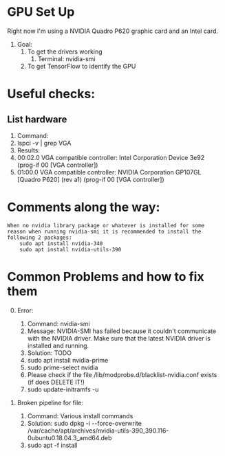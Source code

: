 # GPU Set Up
Right now I'm using a NVIDIA Quadro P620 graphic card and an Intel  card.

1. Goal: 
    1. To get the drivers working
        1. Terminal: nvidia-smi 
    2. To get TensorFlow to identify the GPU

# Useful checks:

## List hardware
1. Command:
 1. lspci -v | grep VGA
2. Results:
 1. 00:02.0 VGA compatible controller: Intel Corporation Device 3e92 (prog-if 00 [VGA controller])
 2. 01:00.0 VGA compatible controller: NVIDIA Corporation GP107GL [Quadro P620] (rev a1) (prog-if 00 [VGA controller])


# Comments along the way:
    When no nvidia library package or whatever is installed for some reason when running nvidia-smi it is recommended to install the following 2 packages:
        sudo apt install nvidia-340      
        sudo apt install nvidia-utils-390
        
# Common Problems and how to fix them 

0. Error:
    1. Command: nvidia-smi
    2. Message: NVIDIA-SMI has failed because it couldn't communicate with the NVIDIA driver. Make sure that the latest NVIDIA driver is installed and running.
    3. Solution: TODO
     1. sudo apt install nvidia-prime
     2. sudo prime-select nvidia
     3.  Please check if the file /lib/modprobe.d/blacklist-nvidia.conf exists (if does DELETE IT!)
     4. sudo update-initramfs -u

1. Broken pipeline for file:
    1. Command: Various install commands
    2. Solution: sudo dpkg -i --force-overwrite /var/cache/apt/archives/nvidia-utils-390_390.116-0ubuntu0.18.04.3_amd64.deb
    2. sudo apt -f install



